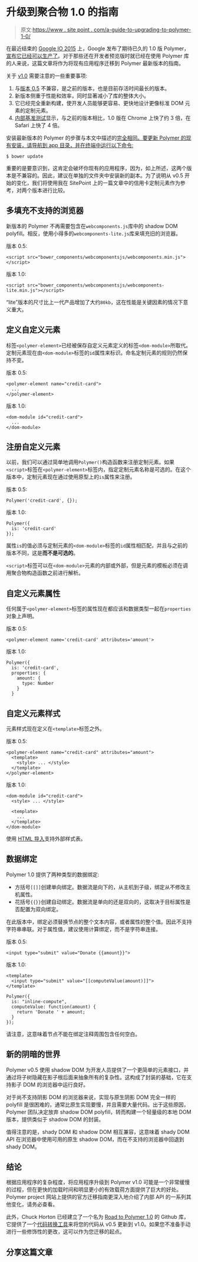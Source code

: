 # 升级到聚合物 1.0 的指南

> 原文:[https://www . site point . com/a-guide-to-upgrading-to-polymer-1-0/](https://www.sitepoint.com/a-guide-to-upgrading-to-polymer-1-0/)

在最近结束的 [Google IO 2015](https://events.google.com/io2015/) 上，Google 发布了期待已久的 1.0 版 Polymer，[宣布它已经可以生产了](http://googledevelopers.blogspot.in/2015/05/polymer-10-released.html)。对于那些还在开发者预览版时就已经在使用 Polymer 库的人来说，这篇文章将作为将现有应用程序迁移到 Polymer 最新版本的指南。

关于 [v1.0](https://www.polymer-project.org/1.0/docs/release-notes.html) 需要注意的一些重要事项:

1.  与[版本 0.5](https://www.polymer-project.org/0.5/) 不兼容，是之前的版本，也是目前存活时间最长的版本。
2.  新版本侧重于性能和效率，同时显著减小了库的整体大小。
3.  它已经完全重新构建，使开发人员能够更容易、更快地设计更像标准 DOM 元素的定制元素。
4.  [内部基准测试](https://github.com/polymerlabs/benchmarks/)显示，与之前的版本相比，1.0 版在 Chrome 上快了约 3 倍，在 Safari 上快了 4 倍。

安装最新版本的 Polymer 的步骤与本文中描述的[完全相同。要更新 Polymer 的现有安装，请导航到 app 目录，并在终端中运行以下命令:](https://www.sitepoint.com/introduction-to-web-components-and-polymer-tutorial/)

```
$ bower update
```

重要的是要意识到，这肯定会破坏你现有的应用程序，因为，如上所述，这两个版本是不兼容的。因此，建议在单独的文件夹中安装新的副本。为了说明从 v0.5 开始的变化，我们将使用我在 SitePoint 上的一篇文章中的信用卡定制元素作为参考，对两个版本进行比较。

## 多填充不支持的浏览器

新版本的 Polymer 不再需要包含在`webcomponents.js`库中的 shadow DOM polyfill。相反，使用小得多的`webcomponents-lite.js`库来填充旧的浏览器。

版本 0.5:

```
<script src="bower_components/webcomponentsjs/webcomponents.min.js"></script>
```

版本 1.0:

```
<script src="bower_components/webcomponentsjs/webcomponents-lite.min.js"></script>
```

“lite”版本的尺寸比上一代产品增加了大约`80kb`，这在性能是关键因素的情况下意义重大。

## 定义自定义元素

标签`<polymer-element>`已经被保存自定义元素定义的标签`<dom-module>`所取代。定制元素现在由`<dom-module>`标签的`id`属性来标识。命名定制元素的规则仍然保持不变。

版本 0.5:

```
<polymer-element name="credit-card">
  ...
</polymer-element>
```

版本 1.0:

```
<dom-module id="credit-card">
  ...
</dom-module>
```

## 注册自定义元素

以前，我们可以通过简单地调用`Polymer()`构造函数来注册定制元素。如果`<script>`标签在`<polymer-element>`标签内，指定定制元素名称是可选的。在这个版本中，定制元素现在通过使用原型上的`is`属性来注册。

版本 0.5:

```
Polymer('credit-card', {});
```

版本 1.0:

```
Polymer({
  is: 'credit-card'
});
```

属性`is`的值必须与定制元素的`<dom-module>`标签的`id`属性相匹配，并且与之前的版本不同，这是**而不是可选的**。

`<script>`标签可以在`<dom-module>`元素的内部或外部，但是元素的模板必须在调用聚合物构造函数之前进行解析。

## 自定义元素属性

任何属于`<polymer-element>`标签的属性现在都应该和数据类型一起在`properties`对象上声明。

版本 0.5:

```
<polymer-element name='credit-card' attributes='amount'>
```

版本 1.0:

```
Polymer({
  is: 'credit-card',
  properties: {
    amount: {
      type: Number
    }
  }
```

## 自定义元素样式

元素样式现在定义在`<template>`标签之外。

版本 0.5:

```
<polymer-element name="credit-card" attributes="amount">
  <template>
    <style> ... </style>
  </template>
</polymer-element>
```

版本 1.0:

```
<dom-module id="credit-card">
  <style> ... </style>

  <template>
    ...
  </template>
</dom-module>
```

使用 [HTML 导入](https://www.polymer-project.org/1.0/docs/devguide/styling.html#external-stylesheets)支持外部样式表。

## 数据绑定

Polymer 1.0 提供了两种类型的数据绑定:

*   方括号`[[]]`创建单向绑定。数据流是向下的，从主机到子级，绑定从不修改主机属性。
*   花括号`{{}}`创建自动绑定。数据流是单向的还是双向的，这取决于目标属性是否配置为双向绑定。

在此版本中，绑定必须替换节点的整个文本内容，或者属性的整个值。因此不支持字符串串联。对于属性值，建议使用计算绑定，而不是字符串连接。

版本 0.5:

```
<input type="submit" value="Donate {{amount}}">
```

版本 1.0:

```
<template>
  <input type="submit" value="[[computeValue(amount)]]">
</template>
```

```
Polymer({
  is: "inline-compute",
  computeValue: function(amount) {
    return 'Donate ' + amount;
  }
});
```

请注意，这意味着节点不能在绑定注释周围包含任何空白。

## 新的阴暗的世界

Polymer v0.5 使用 shadow DOM 为开发人员提供了一个更简单的元素接口，并通过将子树隐藏在影子根后面来抽象所有的复杂性。这构成了封装的基础，它在支持影子 DOM 的浏览器中运行良好。

对于尚不支持阴影 DOM 的浏览器来说，实现与原生阴影 DOM 完全一样的 polyfill 是很困难的，通常比原生实现要慢，并且需要大量代码。出于这些原因，Polymer 团队决定放弃 shadow DOM polyfill，转而构建一个轻量级的本地 DOM 版本，提供类似于 shadow DOM 的封装。

值得注意的是，shady DOM 和 shadow DOM 相互兼容，这意味着 shady DOM API 在浏览器中使用可用的原生 shadow DOM，而在不支持的浏览器中回退到 shady DOM。

## 结论

根据应用程序的复杂程度，将应用程序升级到 Polymer v1.0 可能是一个非常缓慢的过程，但在更快的加载时间和明显更小的有效载荷方面提供了巨大的好处。Polymer project 网站上提供的官方迁移指南更深入地介绍了内部 API 的一系列其他变化，请务必查看。

此外，Chuck Horton 已经建立了一个名为 [Road to Polymer 1.0](http://chuckh.github.io/road-to-polymer/) 的 Github 库，它提供了一个[代码转换工具](http://chuckh.github.io/road-to-polymer/convert-code.html)来将您的代码从 v0.5 更新到 v1.0。如果您不准备手动进行一些修饰性的更改，这可以作为您迁移的起点。

## 分享这篇文章
